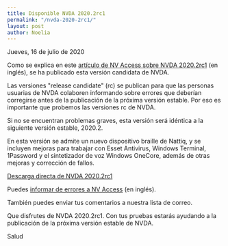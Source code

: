 ```yaml
---
title: Disponible NVDA 2020.2rc1
permalink: "/nvda-2020-2rc1/"
layout: post
author: Noelia
---
```


<footer>Jueves, 16 de julio de 2020</footer>

Como se explica en este [artículo de NV Access sobre NVDA 2020.2rc1](https://www.nvaccess.org/post/nvda-2020-2rc1/) (en inglés), se ha publicado esta versión candidata de NVDA.

Las versiones "release candidate" (rc) se publican para que las personas usuarias de NVDA colaboren informando sobre errores que deberían corregirse antes de la publicación de la próxima versión estable. Por eso es importante que probemos las versiones rc de NVDA.

Si no se encuentran problemas graves, esta versión será idéntica a la siguiente versión estable, 2020.2.

En esta versión se admite un nuevo dispositivo braille de Nattiq, y se incluyen mejoras para trabajar con Esset Antivirus, Windows Terminal, 1Password y el sintetizador de voz Windows OneCore, además de otras mejoras y corrección de fallos.

[Descarga directa de NVDA 2020.2rc1](https://www.nvaccess.org/files/nvda/releases/2020.2rc1/nvda_2020.2rc1.exe)

Puedes [informar de errores a NV Access](https://github.com/nvaccess/nvda/issues) (en inglés).

También puedes enviar tus comentarios a nuestra lista de correo.

Que disfrutes de NVDA 2020.2rc1. Con tus pruebas estarás ayudando a la publicación de la próxima versión estable de NVDA.

Salud
